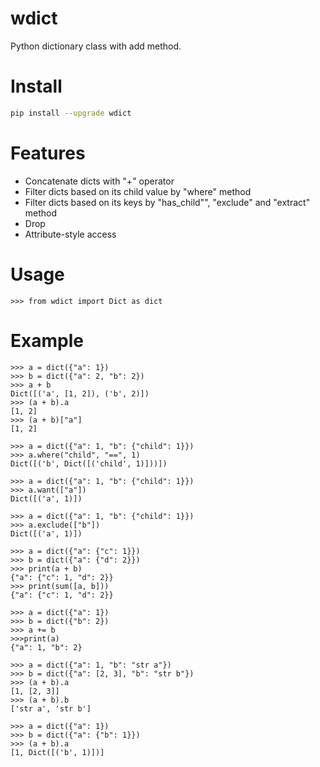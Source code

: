 # wdict
Python dictionary class with add method.

# Install

```sh
pip install --upgrade wdict
```

# Features
* Concatenate dicts with "+" operator
* Filter dicts based on its child value by "where" method 
* Filter dicts based on its keys by "has_child"", "exclude" and "extract" method
* Drop 
* Attribute-style access

# Usage
```
>>> from wdict import Dict as dict
```

# Example
```
>>> a = dict({"a": 1}) 
>>> b = dict({"a": 2, "b": 2})
>>> a + b
Dict([('a', [1, 2]), ('b', 2)])
>>> (a + b).a
[1, 2]
>>> (a + b)["a"]
[1, 2]

>>> a = dict({"a": 1, "b": {"child": 1}}) 
>>> a.where("child", "==", 1)
Dict([('b', Dict([('child', 1)]))])

>>> a = dict({"a": 1, "b": {"child": 1}}) 
>>> a.want(["a"])
Dict([('a', 1)])

>>> a = dict({"a": 1, "b": {"child": 1}}) 
>>> a.exclude(["b"])
Dict([('a', 1)])

>>> a = dict({"a": {"c": 1}}) 
>>> b = dict({"a": {"d": 2}})
>>> print(a + b)
{"a": {"c": 1, "d": 2}}
>>> print(sum([a, b]))
{"a": {"c": 1, "d": 2}}

>>> a = dict({"a": 1}) 
>>> b = dict({"b": 2})
>>> a += b
>>>print(a)
{"a": 1, "b": 2}

>>> a = dict({"a": 1, "b": "str a"}) 
>>> b = dict({"a": [2, 3], "b": "str b"})
>>> (a + b).a
[1, [2, 3]]
>>> (a + b).b
['str a', 'str b']

>>> a = dict({"a": 1}) 
>>> b = dict({"a": {"b": 1}})
>>> (a + b).a
[1, Dict([('b', 1)])]
```
